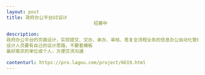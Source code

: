 ```yaml
---                
layout: post       
title: 政府办公平台UI设计
                                招募中
           
description: 
政府办公平台的页面设计，实现提交、交办、承办、审核、答复全流程业务的信息办公自动化管理。
设计人员要有自己的设计思路，不要套模板
最好南京的单位或个人，方便交流沟通
     
contenturl: https://pro.lagou.com/project/6619.html      
---                 
```

